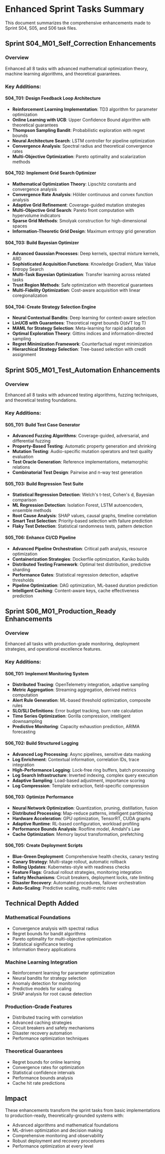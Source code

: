 # Enhanced Sprint Tasks Summary

This document summarizes the comprehensive enhancements made to Sprint S04, S05, and S06 task files.

## Sprint S04_M01_Self_Correction Enhancements

### Overview
Enhanced all 8 tasks with advanced mathematical optimization theory, machine learning algorithms, and theoretical guarantees.

### Key Additions:

#### S04_T01: Design Feedback Loop Architecture
- **Reinforcement Learning Implementation**: TD3 algorithm for parameter optimization
- **Online Learning with UCB**: Upper Confidence Bound algorithm with theoretical guarantees
- **Thompson Sampling Bandit**: Probabilistic exploration with regret bounds
- **Neural Architecture Search**: LSTM controller for pipeline optimization
- **Convergence Analysis**: Spectral radius and theoretical convergence rates
- **Multi-Objective Optimization**: Pareto optimality and scalarization methods

#### S04_T02: Implement Grid Search Optimizer
- **Mathematical Optimization Theory**: Lipschitz constants and convergence analysis
- **Convergence Rate Analysis**: Hölder continuous and convex function analysis
- **Adaptive Grid Refinement**: Coverage-guided mutation strategies
- **Multi-Objective Grid Search**: Pareto front computation with hypervolume indicators
- **Sparse Grid Methods**: Smolyak construction for high-dimensional spaces
- **Information-Theoretic Grid Design**: Maximum entropy grid generation

#### S04_T03: Build Bayesian Optimizer
- **Advanced Gaussian Processes**: Deep kernels, spectral mixture kernels, ARD
- **Sophisticated Acquisition Functions**: Knowledge Gradient, Max Value Entropy Search
- **Multi-Task Bayesian Optimization**: Transfer learning across related tasks
- **Trust Region Methods**: Safe optimization with theoretical guarantees
- **Multi-Fidelity Optimization**: Cost-aware acquisition with linear coregionalization

#### S04_T04: Create Strategy Selection Engine
- **Neural Contextual Bandits**: Deep learning for context-aware selection
- **LinUCB with Guarantees**: Theoretical regret bounds O(d√T log T)
- **MAML for Strategy Selection**: Meta-learning for rapid adaptation
- **Optimal Exploration Theory**: Gittins indices and information-directed sampling
- **Regret Minimization Framework**: Counterfactual regret minimization
- **Hierarchical Strategy Selection**: Tree-based selection with credit assignment

## Sprint S05_M01_Test_Automation Enhancements

### Overview
Enhanced all 8 tasks with advanced testing algorithms, fuzzing techniques, and theoretical testing foundations.

### Key Additions:

#### S05_T01: Build Test Case Generator
- **Advanced Fuzzing Algorithms**: Coverage-guided, adversarial, and differential fuzzing
- **Property-Based Testing**: Automatic property generation and shrinking
- **Mutation Testing**: Audio-specific mutation operators and test quality evaluation
- **Test Oracle Generation**: Reference implementations, metamorphic relations
- **Combinatorial Test Design**: Pairwise and n-way test generation

#### S05_T03: Build Regression Test Suite
- **Statistical Regression Detection**: Welch's t-test, Cohen's d, Bayesian comparison
- **ML Regression Detection**: Isolation Forest, LSTM autoencoders, ensemble methods
- **Root Cause Analysis**: SHAP values, causal graphs, timeline correlation
- **Smart Test Selection**: Priority-based selection with failure prediction
- **Flaky Test Detection**: Statistical randomness tests, pattern detection

#### S05_T06: Enhance CI/CD Pipeline
- **Advanced Pipeline Orchestration**: Critical path analysis, resource optimization
- **Containerization Strategies**: Dockerfile optimization, Kaniko builds
- **Distributed Testing Framework**: Optimal test distribution, predictive sharding
- **Performance Gates**: Statistical regression detection, adaptive thresholds
- **Pipeline Optimization**: DAG optimization, ML-based duration prediction
- **Intelligent Caching**: Content-aware keys, cache effectiveness prediction

## Sprint S06_M01_Production_Ready Enhancements

### Overview
Enhanced all tasks with production-grade monitoring, deployment strategies, and operational excellence features.

### Key Additions:

#### S06_T01: Implement Monitoring System
- **Distributed Tracing**: OpenTelemetry integration, adaptive sampling
- **Metric Aggregation**: Streaming aggregation, derived metrics computation
- **Alert Rule Generation**: ML-based threshold optimization, composite rules
- **SLO/SLI Definitions**: Error budget tracking, burn rate calculation
- **Time Series Optimization**: Gorilla compression, intelligent downsampling
- **Predictive Monitoring**: Capacity exhaustion prediction, ARIMA forecasting

#### S06_T02: Build Structured Logging
- **Advanced Log Processing**: Async pipelines, sensitive data masking
- **Log Enrichment**: Contextual information, correlation IDs, trace integration
- **High-Performance Logging**: Lock-free ring buffers, batch processing
- **Log Search Infrastructure**: Inverted indexing, complex query execution
- **Adaptive Sampling**: Load-based adjustment, importance scoring
- **Log Compression**: Template extraction, field-specific compression

#### S06_T03: Optimize Performance
- **Neural Network Optimization**: Quantization, pruning, distillation, fusion
- **Distributed Processing**: Map-reduce patterns, intelligent partitioning
- **Hardware Acceleration**: GPU optimization, TensorRT, CUDA graphs
- **Adaptive Runtime**: RL-based configuration, workload profiling
- **Performance Bounds Analysis**: Roofline model, Amdahl's Law
- **Cache Optimization**: Memory layout transformation, prefetching

#### S06_T05: Create Deployment Scripts
- **Blue-Green Deployment**: Comprehensive health checks, canary testing
- **Canary Strategy**: Multi-stage rollout, automatic rollback
- **Rolling Updates**: Kubernetes-style with readiness checks
- **Feature Flags**: Gradual rollout strategies, monitoring integration
- **Safety Mechanisms**: Circuit breakers, deployment locks, rate limiting
- **Disaster Recovery**: Automated procedures, failover orchestration
- **Auto-Scaling**: Predictive scaling, multi-metric rules

## Technical Depth Added

### Mathematical Foundations
- Convergence analysis with spectral radius
- Regret bounds for bandit algorithms
- Pareto optimality for multi-objective optimization
- Statistical significance testing
- Information theory applications

### Machine Learning Integration
- Reinforcement learning for parameter optimization
- Neural bandits for strategy selection
- Anomaly detection for monitoring
- Predictive models for scaling
- SHAP analysis for root cause detection

### Production-Grade Features
- Distributed tracing with correlation
- Advanced caching strategies
- Circuit breakers and safety mechanisms
- Disaster recovery automation
- Performance optimization techniques

### Theoretical Guarantees
- Regret bounds for online learning
- Convergence rates for optimization
- Statistical confidence intervals
- Performance bounds analysis
- Cache hit rate predictions

## Impact
These enhancements transform the sprint tasks from basic implementations to production-ready, theoretically-grounded systems with:
- Advanced algorithms and mathematical foundations
- ML-driven optimization and decision making
- Comprehensive monitoring and observability
- Robust deployment and recovery procedures
- Performance optimization at every level
